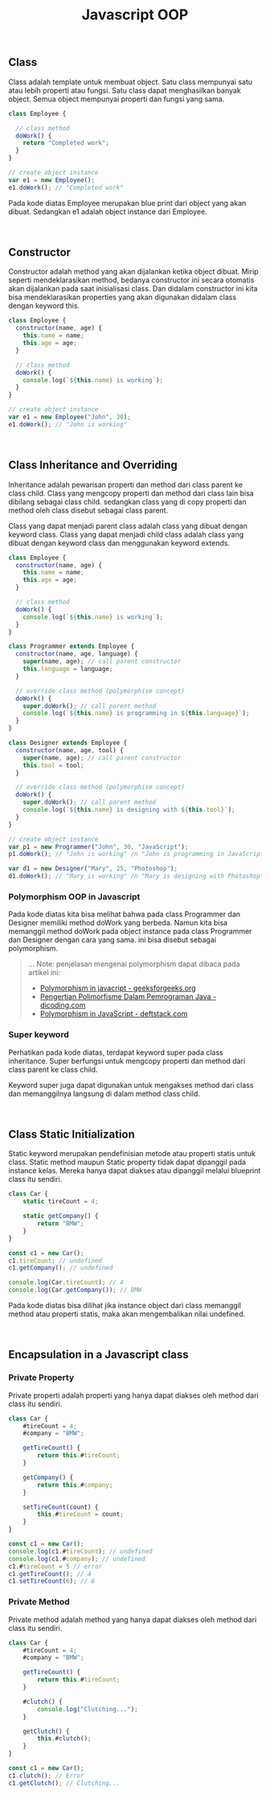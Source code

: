 <div align="center">

<h1>Javascript OOP</h1>

</div>

<br/>

## Class

Class adalah template untuk membuat object. Satu class mempunyai satu atau lebih properti atau fungsi. Satu class dapat menghasilkan banyak object. Semua object mempunyai properti dan fungsi yang sama.

```javascript
class Employee {

  // class method
  doWork() {
    return "Completed work";
  }
}

// create object instance
var e1 = new Employee();
e1.doWork(); // "Completed work"
```

Pada kode diatas Employee merupakan blue print dari object yang akan dibuat. Sedangkan e1 adalah object instance dari Employee.

<br/>

## Constructor

Constructor adalah method yang akan dijalankan ketika object dibuat. Mirip seperti mendeklarasikan method, bedanya constructor ini secara otomatis akan dijalankan pada saat inisialisasi class. Dan didalam constructor ini kita bisa mendeklarasikan properties yang akan digunakan didalam class dengan keyword this.

```javascript
class Employee {
  constructor(name, age) {
    this.name = name;
    this.age = age;
  }

  // class method
  doWork() {
    console.log(`${this.name} is working`);
  }
}

// create object instance
var e1 = new Employee("John", 30);
e1.doWork(); // "John is working"
```

<br/>

## Class Inheritance and Overriding

Inheritance adalah pewarisan properti dan method dari class parent ke class child. Class yang mengcopy properti dan method dari class lain bisa dibilang sebagai class child. sedangkan class yang di copy properti dan method oleh class disebut sebagai class parent.

Class yang dapat menjadi parent class adalah class yang dibuat dengan keyword class. Class yang dapat menjadi child class adalah class yang dibuat dengan keyword class dan menggunakan keyword extends.


```javascript
class Employee {
  constructor(name, age) {
    this.name = name;
    this.age = age;
  }

  // class method
  doWork() {
    console.log(`${this.name} is working`);
  }
}

class Programmer extends Employee {
  constructor(name, age, language) {
    super(name, age); // call parent constructor
    this.language = language;
  }

  // override class method (polymorphism concept)
  doWork() {
    super.doWork(); // call parent method
    console.log(`${this.name} is programming in ${this.language}`);
  }
}

class Designer extends Employee {
  constructor(name, age, tool) {
    super(name, age); // call parent constructor
    this.tool = tool;
  }

  // override class method (polymorphism concept)
  doWork() {
    super.doWork(); // call parent method
    console.log(`${this.name} is designing with ${this.tool}`);
  }
}

// create object instance
var p1 = new Programmer("John", 30, "JavaScript");
p1.doWork(); // "John is working" /n "John is programming in JavaScript"

var d1 = new Designer("Mary", 25, "Photoshop");
d1.doWork(); // "Mary is working" /n "Mary is designing with Photoshop"
```

### Polymorphism OOP in Javascript

Pada kode diatas kita bisa melihat bahwa pada class Programmer dan Designer memiliki method doWork yang berbeda. Namun kita bisa memanggil method doWork pada object instance pada class Programmer dan Designer dengan cara yang sama. ini bisa disebut sebagai polymorphism.

> ...
> Note: penjelasan mengenai polymorphism dapat dibaca pada artikel ini:
> - [Polymorphism in javacript - geeksforgeeks.org](https://https://www.geeksforgeeks.org/polymorphism-in-javascript/)
> - [Pengertian Polimorfisme Dalam Pemrograman Java - dicoding.com](https://www.dicoding.com/blog/pengertian-polimorfisme-dalam-pemrograman-java/)
> - [Polymorphism in JavaScript - deftstack.com](https://www.delftstack.com/howto/javascript/polymorphism-in-javascript/)

### Super keyword

Perhatikan pada kode diatas, terdapat keyword super pada class inheritance. Super berfungsi untuk mengcopy properti dan method dari class parent ke class child.

Keyword super juga dapat digunakan untuk mengakses method dari class dan memanggilnya langsung di dalam method class child.

<br/>

## Class Static Initialization

Static keyword merupakan pendefinisian metode atau properti statis untuk class. Static method maupun Static property tidak dapat dipanggil pada instance kelas. Mereka hanya dapat diakses atau dipanggil melalui blueprint class itu sendiri.

```javascript
class Car {
    static tireCount = 4;

    static getCompany() {
        return "BMW";
    }
}

const c1 = new Car();
c1.tireCount; // undefined
c1.getCompany(); // undefined

console.log(Car.tireCount); // 4
console.log(Car.getCompany()); // BMW
```

Pada kode diatas bisa dilihat jika instance object dari class memanggil method atau properti statis, maka akan mengembalikan nilai undefined.

<br/>

## Encapsulation in a Javascript class

### Private Property

Private properti adalah properti yang hanya dapat diakses oleh method dari class itu sendiri.

```javascript
class Car {
    #tireCount = 4;
    #company = "BMW";

    getTireCount() {
        return this.#tireCount;
    }

    getCompany() {
        return this.#company;
    }

    setTireCount(count) {
        this.#tireCount = count;
    }
}

const c1 = new Car();
console.log(c1.#tireCount); // undefined
console.log(c1.#company); // undefined
c1.#tireCount = 5 // error
c1.getTireCount(); // 4
c1.setTireCount(6); // 6
```

### Private Method

Private method adalah method yang hanya dapat diakses oleh method dari class itu sendiri.

```javascript
class Car {
    #tireCount = 4;
    #company = "BMW";

    getTireCount() {
        return this.#tireCount;
    }

    #clutch() {
        console.log("Clutching...");
    }

    getClutch() {
        this.#clutch();
    }
}

const c1 = new Car();
c1.clutch(); // Error
c1.getClutch(); // Clutching...
```